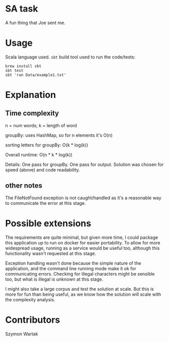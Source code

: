 
# SA task

A fun thing that Joe sent me.

# Usage

Scala language used. `sbt` build tool used to run the code/tests:
```shell
brew install sbt
sbt test
sbt 'run Data/example1.txt'
```

# Explanation

## Time complexity
n = num words; k = length of word

groupBy: uses HashMap, so for n elements it's O(n)

sorting letters for groupBy: O(k * log(k))

Overall runtime: O(n * k * log(k))

Details: One pass for groupBy. One pass for output. 
Solution was chosen for speed (above) and code readability.

## other notes

The FileNotFound exception is not caught/handled as it's a reasonable way to 
communicate the error at this stage.

# Possible extensions

The requirements are quite minimal, but given more time, I could package this application up to run on docker for 
easier portability. To allow for more widespread usage, running as a service would be useful too,
although this functionality wasn't requested at this stage.

Exception handling wasn't done because the simple nature of the application,
and the command line running mode make it ok for communicating errors.
Checking for illegal characters might be sensible too, but what is illegal is unknown at this stage.

I might also take a large corpus and test the solution at scale. 
But this is more for fun than being useful, as we know how the solution will scale with the complexity analysis.

# Contributors

Szymon Wartak